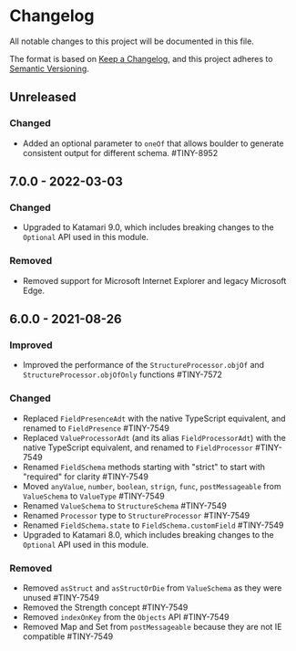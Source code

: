 # Changelog
All notable changes to this project will be documented in this file.

The format is based on [Keep a Changelog](https://keepachangelog.com/en/1.0.0/),
and this project adheres to [Semantic Versioning](https://semver.org/spec/v2.0.0.html).

## Unreleased

### Changed
- Added an optional parameter to `oneOf` that allows boulder to generate consistent output for different schema. #TINY-8952

## 7.0.0 - 2022-03-03

### Changed
- Upgraded to Katamari 9.0, which includes breaking changes to the `Optional` API used in this module.

### Removed
- Removed support for Microsoft Internet Explorer and legacy Microsoft Edge.

## 6.0.0 - 2021-08-26

### Improved
- Improved the performance of the `StructureProcessor.objOf` and `StructureProcessor.objOfOnly` functions #TINY-7572

### Changed
- Replaced `FieldPresenceAdt` with the native TypeScript equivalent, and renamed to `FieldPresence`  #TINY-7549
- Replaced `ValueProcessorAdt` (and its alias `FieldProcessorAdt`) with the native TypeScript equivalent, and renamed to `FieldProcessor` #TINY-7549
- Renamed `FieldSchema` methods starting with "strict" to start with "required" for clarity #TINY-7549
- Moved `anyValue`, `number`, `boolean`, `strign`, `func`, `postMessageable` from `ValueSchema` to `ValueType` #TINY-7549
- Renamed `ValueSchema` to `StructureSchema` #TINY-7549
- Renamed `Processor` type to `StructureProcessor` #TINY-7549
- Renamed `FieldSchema.state` to `FieldSchema.customField` #TINY-7549
- Upgraded to Katamari 8.0, which includes breaking changes to the `Optional` API used in this module.

### Removed
- Removed `asStruct` and `asStructOrDie` from `ValueSchema` as they were unused #TINY-7549
- Removed the Strength concept #TINY-7549
- Removed `indexOnKey` from the `Objects` API #TINY-7549
- Removed Map and Set from `postMessageable` because they are not IE compatible #TINY-7549
